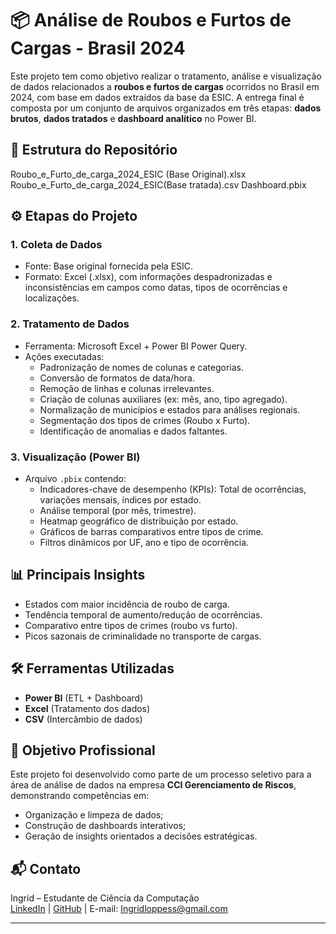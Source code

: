 # 📦 Análise de Roubos e Furtos de Cargas - Brasil 2024

Este projeto tem como objetivo realizar o tratamento, análise e visualização de dados relacionados a **roubos e furtos de cargas** ocorridos no Brasil em 2024, com base em dados extraídos da base da ESIC. A entrega final é composta por um conjunto de arquivos organizados em três etapas: **dados brutos**, **dados tratados** e **dashboard analítico** no Power BI.

## 📁 Estrutura do Repositório

Roubo_e_Furto_de_carga_2024_ESIC (Base Original).xlsx 
 Roubo_e_Furto_de_carga_2024_ESIC(Base tratada).csv 
 Dashboard.pbix

 
## ⚙️ Etapas do Projeto

### 1. Coleta de Dados
- Fonte: Base original fornecida pela ESIC.
- Formato: Excel (.xlsx), com informações despadronizadas e inconsistências em campos como datas, tipos de ocorrências e localizações.

### 2. Tratamento de Dados
- Ferramenta: Microsoft Excel + Power BI Power Query.
- Ações executadas:
  - Padronização de nomes de colunas e categorias.
  - Conversão de formatos de data/hora.
  - Remoção de linhas e colunas irrelevantes.
  - Criação de colunas auxiliares (ex: mês, ano, tipo agregado).
  - Normalização de municípios e estados para análises regionais.
  - Segmentação dos tipos de crimes (Roubo x Furto).
  - Identificação de anomalias e dados faltantes.

### 3. Visualização (Power BI)
- Arquivo `.pbix` contendo:
  - Indicadores-chave de desempenho (KPIs): Total de ocorrências, variações mensais, índices por estado.
  - Análise temporal (por mês, trimestre).
  - Heatmap geográfico de distribuição por estado.
  - Gráficos de barras comparativos entre tipos de crime.
  - Filtros dinâmicos por UF, ano e tipo de ocorrência.

## 📊 Principais Insights

- Estados com maior incidência de roubo de carga.
- Tendência temporal de aumento/redução de ocorrências.
- Comparativo entre tipos de crimes (roubo vs furto).
- Picos sazonais de criminalidade no transporte de cargas.

## 🛠️ Ferramentas Utilizadas
- **Power BI** (ETL + Dashboard)
- **Excel** (Tratamento dos dados)
- **CSV** (Intercâmbio de dados)

## 📌 Objetivo Profissional

Este projeto foi desenvolvido como parte de um processo seletivo para a área de análise de dados na empresa **CCI Gerenciamento de Riscos**, demonstrando competências em:
- Organização e limpeza de dados;
- Construção de dashboards interativos;
- Geração de insights orientados a decisões estratégicas.

## 📬 Contato

Ingrid – Estudante de Ciência da Computação  
[LinkedIn](https://www.linkedin.com/) | [GitHub](https://github.com/seu-usuario) | E-mail: Ingridloppess@gmail.com

---


